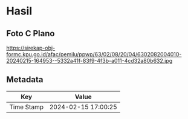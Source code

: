# Hasil

## Foto C Plano

https://sirekap-obj-formc.kpu.go.id/afac/pemilu/ppwp/63/02/08/20/04/6302082004010-20240215-164953--5332a41f-83f9-4f3b-a011-4cd32a80b632.jpg


## Metadata

| Key        | Value               |
| ---------- | ------------------- |
| Time Stamp | 2024-02-15 17:00:25 |




